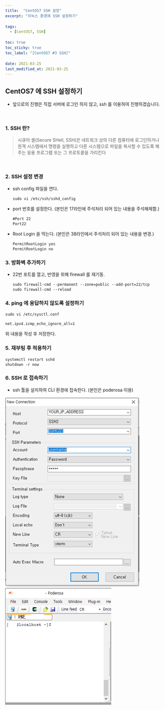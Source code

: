 ```yaml
---
title:  "CentOS7 SSH 설정"
excerpt: "리눅스 환경에 SSH 설정하기"

tags:
  - [CentOS7, SSH]

toc: true
toc_sticky: true
toc_label: "[CentOS7 #3 SSH]"
 
date: 2021-03-25
last_modified_at: 2021-03-25
---
```


## CentOS7 에 SSH 설정하기
- 앞으로의 진행은 직접 서버에 로그인 하지 않고, ssh 를 이용하여 진행하겠습니다.

<br>


### 1. SSH 란?
> 시큐어 셸(Secure SHell, SSH)은 네트워크 상의 다른 컴퓨터에 로그인하거나 원격 시스템에서 명령을 실행하고 다른 시스템으로 파일을 복사할 수 있도록 해 주는 응용 프로그램 또는 그 프로토콜을 가리킨다

<br>

### 2. SSH 설정 변경
  - ssh config 파일을 연다.

    ```console
    sudo vi /etc/ssh/sshd_config
    ```

  - port 번호를 설정한다. (본인은 17라인에 주석처리 되어 있는 내용을 주석해제함.)
    
    ```console
    #Port 22
    Port22
    ```

  - Root Login 을 막는다. (본인은 38라인에서 주석처리 되어 있는 내용을 변경.)
    
    ```console
    PermitRootLogin yes
    PermitRootLogin no
    ```
  

### 3. 방화벽 추가하기
  - 22번 포트를 열고, 반영을 위해 firewall 를 재기동.
    
    ```console
    sudo firewall-cmd --permanent --zone=public --add-port=22/tcp
    sudo firewall-cmd --reload
    ```
  

### 4. ping 에 응답하지 않도록 설정하기

  ```console
  sudo vi /etc/sysctl.conf
  ```

  ```console
  net.ipv4.icmp_echo_ignore_all=1
  ```
  위 내용을 작성 후 저장한다.

### 5. 재부팅 후 적용하기

  ```console
  systemctl restart sshd
  shutdown -r now
  ```

### 6. SSH 로 접속하기
  - ssh 툴을 설치하여 CLI 환경에 접속한다. (본인은 poderosa 이용)

  ![VMWare](/assets/image/linux/Centos_setting_ssh_01.PNG)
  ![VMWare](/assets/image/linux/Centos_setting_ssh_02.PNG)

  

    






